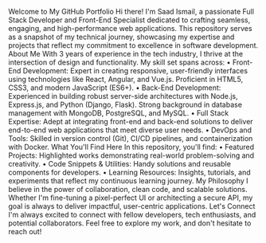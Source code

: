 Welcome to My GitHub Portfolio
Hi there! I'm Saad Ismail, a passionate Full Stack Developer and Front-End Specialist dedicated to crafting seamless, engaging, and high-performance web applications. This repository serves as a snapshot of my technical journey, showcasing my expertise and projects that reflect my commitment to excellence in software development.
About Me
With 3 years of experience in the tech industry, I thrive at the intersection of design and functionality. My skill set spans across:
•	Front-End Development: Expert in creating responsive, user-friendly interfaces using technologies like React, Angular, and Vue.js. Proficient in HTML5, CSS3, and modern JavaScript (ES6+).
•	Back-End Development: Experienced in building robust server-side architectures with Node.js, Express.js, and Python (Django, Flask). Strong background in database management with MongoDB, PostgreSQL, and MySQL.
•	Full Stack Expertise: Adept at integrating front-end and back-end solutions to deliver end-to-end web applications that meet diverse user needs.
•	DevOps and Tools: Skilled in version control (Git), CI/CD pipelines, and containerization with Docker.
What You'll Find Here
In this repository, you'll find:
•	Featured Projects: Highlighted works demonstrating real-world problem-solving and creativity.
•	Code Snippets & Utilities: Handy solutions and reusable components for developers.
•	Learning Resources: Insights, tutorials, and experiments that reflect my continuous learning journey.
My Philosophy
I believe in the power of collaboration, clean code, and scalable solutions. Whether I'm fine-tuning a pixel-perfect UI or architecting a secure API, my goal is always to deliver impactful, user-centric applications.
Let's Connect
I'm always excited to connect with fellow developers, tech enthusiasts, and potential collaborators. Feel free to explore my work, and don't hesitate to reach out!
